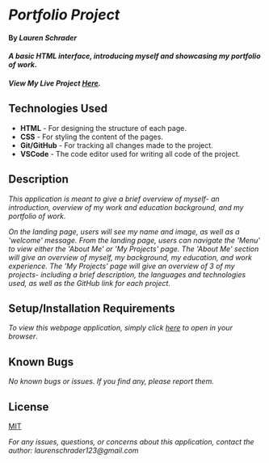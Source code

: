 # _Portfolio Project_

#### By _**Lauren Schrader**_

#### _A basic HTML interface, introducing myself and showcasing my portfolio of work._

#### _View My Live Project [Here](https://laurenschrader.github.io/Portfolio-Project/)._

## Technologies Used

* **HTML** - For designing the structure of each page.
* **CSS** - For styling the content of the pages.
* **Git/GitHub** - For tracking all changes made to the project.
* **VSCode** - The code editor used for writing all code of the project.

## Description

_This application is meant to give a brief overview of myself- an introduction, overview of my work and education background, and my portfolio of work._

_On the landing page, users will see my name and image, as well as a 'welcome' message. From the landing page, users can navigate the 'Menu' to view either the 'About Me' or 'My Projects' page. The 'About Me' section will give an overview of myself, my background, my education, and work experience. The 'My Projects' page will give an overview of 3 of my projects- including a brief description, the languages and technologies used, as well as the GitHub link for each project._

## Setup/Installation Requirements

_To view this webpage application, simply click [here](https://laurenschrader.github.io/Portfolio-Project/) to open in your browser_. 

## Known Bugs

_No known bugs or issues. If you find any, please report them._

## License

[MIT](./License.txt)

_For any issues, questions, or concerns about this application, contact the author: laurenschrader123@gmail.com_
